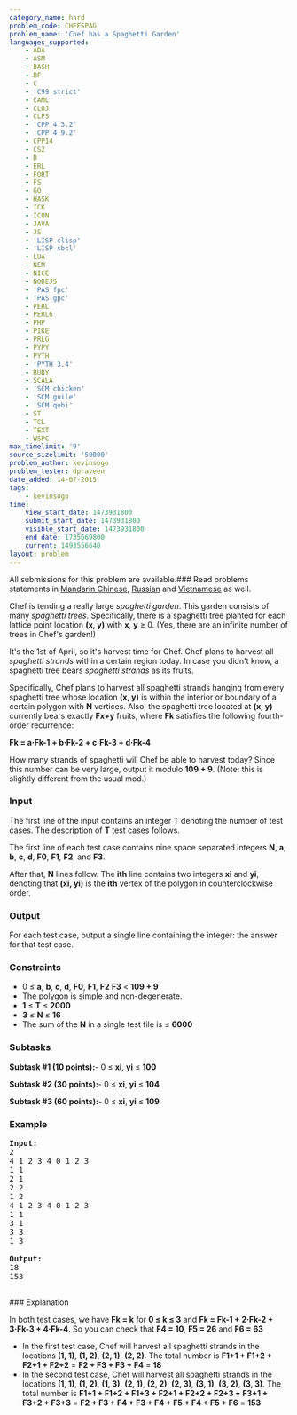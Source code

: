 ```yaml
---
category_name: hard
problem_code: CHEFSPAG
problem_name: 'Chef has a Spaghetti Garden'
languages_supported:
    - ADA
    - ASM
    - BASH
    - BF
    - C
    - 'C99 strict'
    - CAML
    - CLOJ
    - CLPS
    - 'CPP 4.3.2'
    - 'CPP 4.9.2'
    - CPP14
    - CS2
    - D
    - ERL
    - FORT
    - FS
    - GO
    - HASK
    - ICK
    - ICON
    - JAVA
    - JS
    - 'LISP clisp'
    - 'LISP sbcl'
    - LUA
    - NEM
    - NICE
    - NODEJS
    - 'PAS fpc'
    - 'PAS gpc'
    - PERL
    - PERL6
    - PHP
    - PIKE
    - PRLG
    - PYPY
    - PYTH
    - 'PYTH 3.4'
    - RUBY
    - SCALA
    - 'SCM chicken'
    - 'SCM guile'
    - 'SCM qobi'
    - ST
    - TCL
    - TEXT
    - WSPC
max_timelimit: '9'
source_sizelimit: '50000'
problem_author: kevinsogo
problem_tester: dpraveen
date_added: 14-07-2015
tags:
    - kevinsogo
time:
    view_start_date: 1473931800
    submit_start_date: 1473931800
    visible_start_date: 1473931800
    end_date: 1735669800
    current: 1493556640
layout: problem
---
```

All submissions for this problem are available.###  Read problems statements in [Mandarin Chinese](http://www.codechef.com/download/translated/SEPT16/mandarin/CHEFSPAG.pdf), [Russian](http://www.codechef.com/download/translated/SEPT16/russian/CHEFSPAG.pdf) and [Vietnamese](http://www.codechef.com/download/translated/SEPT16/vietnamese/CHEFSPAG.pdf) as well.

Chef is tending a really large _spaghetti garden_. This garden consists of many _spaghetti trees_. Specifically, there is a spaghetti tree planted for each lattice point location **(x, y)** with **x**, **y** ≥ 0. (Yes, there are an infinite number of trees in Chef's garden!)

It's the 1st of April, so it's harvest time for Chef. Chef plans to harvest all _spaghetti strands_ within a certain region today. In case you didn't know, a spaghetti tree bears _spaghetti strands_ as its fruits.

Specifically, Chef plans to harvest all spaghetti strands hanging from every spaghetti tree whose location **(x, y)** is within the interior or boundary of a certain polygon with **N** vertices. Also, the spaghetti tree located at **(x, y)** currently bears exactly **Fx+y** fruits, where **Fk** satisfies the following fourth-order recurrence:

**Fk = a·Fk-1 + b·Fk-2 + c·Fk-3 + d·Fk-4**

How many strands of spaghetti will Chef be able to harvest today? Since this number can be very large, output it modulo **109 + 9**. (Note: this is slightly different from the usual mod.)

### Input

The first line of the input contains an integer **T** denoting the number of test cases. The description of **T** test cases follows.

The first line of each test case contains nine space separated integers **N**, **a**, **b**, **c**, **d**, **F0**, **F1**, **F2**, and **F3**.

After that, **N** lines follow. The **ith** line contains two integers **xi** and **yi**, denoting that **(xi, yi)** is the **ith** vertex of the polygon in counterclockwise order.

### Output

For each test case, output a single line containing the integer: the answer for that test case.

### Constraints

- 0 ≤ **a**, **b**, **c**, **d**, **F0**, **F1**, **F2** **F3** < **109 + 9**
- The polygon is simple and non-degenerate.
- **1** ≤ **T** ≤ **2000**
- **3** ≤ **N** ≤ **16**
- The sum of the **N** in a single test file is ≤ **6000**

### Subtasks

**Subtask #1 (10 points):**- 0 ≤ **xi**, **yi** ≤ **100**

**Subtask #2 (30 points):**- 0 ≤ **xi**, **yi** ≤ **104**

**Subtask #3 (60 points):**- 0 ≤ **xi**, **yi** ≤ **109**

### Example

<pre><b>Input:</b>
<tt>2
4 1 2 3 4 0 1 2 3
1 1
2 1
2 2
1 2
4 1 2 3 4 0 1 2 3
1 1
3 1
3 3
1 3
</tt>
<b>Output:</b>
<tt>18
153
</tt>
</pre>### Explanation

In both test cases, we have **Fk = k** for **0 ≤ k ≤ 3** and **Fk = Fk-1 + 2·Fk-2 + 3·Fk-3 + 4·Fk-4**. So you can check that **F4 = 10**, **F5 = 26** and **F6 = 63**

- In the first test case, Chef will harvest all spaghetti strands in the locations **(1, 1)**, **(1, 2)**, **(2, 1)**, **(2, 2)**. The total number is **F1+1 + F1+2 + F2+1 + F2+2** = **F2 + F3 + F3 + F4** = **18**
- In the second test case, Chef will harvest all spaghetti strands in the locations **(1, 1)**, **(1, 2)**, **(1, 3)**, **(2, 1)**, **(2, 2)**, **(2, 3)**, **(3, 1)**, **(3, 2)**, **(3, 3)**. The total number is **F1+1 + F1+2 + F1+3 + F2+1 + F2+2 + F2+3 + F3+1 + F3+2 + F3+3** = **F2 + F3 + F4 + F3 + F4 + F5 + F4 + F5 + F6** = **153**
